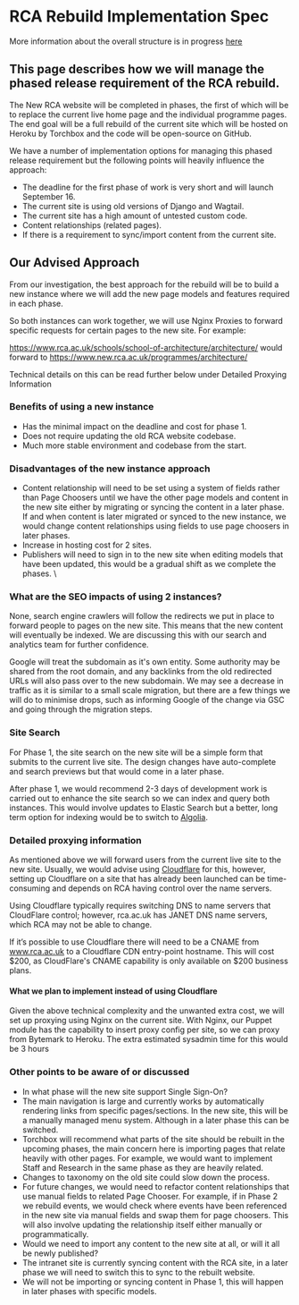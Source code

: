 # RCA Rebuild Implementation Spec

More information about the overall structure is in progress [here](https://docs.google.com/document/d/1C81sH3YsxsC98dC_mqMw6e3KOCgWkYPGOkl72k6qkx0/edit?ts=5d6e8bd6#)

## This page describes how we will manage the phased release requirement of the RCA rebuild.

The New RCA website will be completed in phases, the first of which will be to replace the current live home page and the individual programme pages. The end goal will be a full rebuild of the current site which will be hosted on Heroku by Torchbox and the code will be open-source on GitHub.

We have a number of implementation options for managing this phased release requirement but the following points will heavily influence the approach:

- The deadline for the first phase of work is very short and will launch September 16.
- The current site is using old versions of Django and Wagtail.
- The current site has a high amount of untested custom code.
- Content relationships (related pages).
- If there is a requirement to sync/import content from the current site.

## Our Advised Approach

From our investigation, the best approach for the rebuild will be to build a new instance where we will add the new page models and features required in each phase.

So both instances can work together, we will use Nginx Proxies to forward specific requests for certain pages to the new site. For example:

https://www.rca.ac.uk/schools/school-of-architecture/architecture/ would forward to https://www.new.rca.ac.uk/programmes/architecture/

Technical details on this can be read further below under Detailed Proxying Information

### Benefits of using a new instance

- Has the minimal impact on the deadline and cost for phase 1.
- Does not require updating the old RCA website codebase.
- Much more stable environment and codebase from the start.

### Disadvantages of the new instance approach

- Content relationship will need to be set using a system of fields rather than Page Choosers until we have the other page models and content in the new site either by migrating or syncing the content in a later phase. If and when content is later migrated or synced to the new instance, we would change content relationships using fields to use page choosers in later phases.
- Increase in hosting cost for 2 sites.
- Publishers will need to sign in to the new site when editing models that have been updated, this would be a gradual shift as we complete the phases. \

### What are the SEO impacts of using 2 instances?

None, search engine crawlers will follow the redirects we put in place to forward people to pages on the new site. This means that the new content will eventually be indexed. We are discussing this with our search and analytics team for further confidence.

Google will treat the subdomain as it's own entity. Some authority may be shared from the root domain, and any backlinks from the old redirected URLs will also pass over to the new subdomain. We may see a decrease in traffic as it is similar to a small scale migration, but there are a few things we will do to minimise drops, such as informing Google of the change via GSC and going through the migration steps.

### Site Search

For Phase 1, the site search on the new site will be a simple form that submits to the current live site. The design changes have auto-complete and search previews but that would come in a later phase.

After phase 1, we would recommend 2-3 days of development work is carried out to enhance the site search so we can index and query both instances. This would involve updates to Elastic Search but a better, long term option for indexing would be to switch to [Algolia](https://www.algolia.com/).

### Detailed proxying information

As mentioned above we will forward users from the current live site to the new site. Usually, we would advise using [Cloudflare](https://www.cloudflare.com/) for this, however, setting up Cloudflare on a site that has already been launched can be time-consuming and depends on RCA having control over the name servers.

Using Cloudflare typically requires switching DNS to name servers that CloudFlare control; however, rca.ac.uk has JANET DNS name servers, which RCA may not be able to change.

If it’s possible to use Cloudflare there will need to be a CNAME from www.rca.ac.uk to a Cloudflare CDN entry-point hostname. This will cost $200, as CloudFlare's CNAME capability is only available on $200 business plans.

#### What we plan to implement instead of using Cloudflare

Given the above technical complexity and the unwanted extra cost, we will set up proxying using Nginx on the current site. With Nginx, our Puppet module has the capability to insert proxy config per site, so we can proxy from Bytemark to Heroku. The extra estimated sysadmin time for this would be 3 hours

### Other points to be aware of or discussed

- In what phase will the new site support Single Sign-On?
- The main navigation is large and currently works by automatically rendering links from specific pages/sections. In the new site, this will be a manually managed menu system. Although in a later phase this can be switched.
- Torchbox will recommend what parts of the site should be rebuilt in the upcoming phases, the main concern here is importing pages that relate heavily with other pages. For example, we would want to implement Staff and Research in the same phase as they are heavily related.
- Changes to taxonomy on the old site could slow down the process.
- For future changes, we would need to refactor content relationships that use manual fields to related Page Chooser. For example, if in Phase 2 we rebuild events, we would check where events have been referenced in the new site via manual fields and swap them for page choosers. This will also involve updating the relationship itself either manually or programmatically.
- Would we need to import any content to the new site at all, or will it all be newly published?
- The intranet site is currently syncing content with the RCA site, in a later phase we will need to switch this to sync to the rebuilt website.
- We will not be importing or syncing content in Phase 1, this will happen in later phases with specific models.
